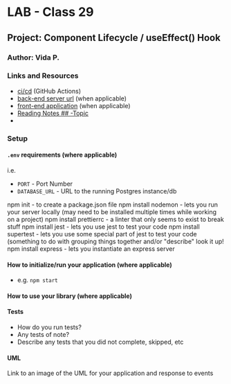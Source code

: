 
# LAB - Class 29

## Project: Component Lifecycle / useEffect() Hook

### Author: Vida P.

### Links and Resources

- [ci/cd](http://xyz.com) (GitHub Actions)
- [back-end server url](http://xyz.com) (when applicable)
- [front-end application](http://xyz.com) (when applicable)
- [Reading Notes ## -Topic](https://vida-1.github.io/reading-notes/read##_401.html)
- 
### Setup

#### `.env` requirements (where applicable)

i.e.

- `PORT` - Port Number
- `DATABASE_URL` - URL to the running Postgres instance/db

npm init - to create a package.json file
npm install nodemon - lets you run your server locally (may need to be installed multiple times while working on a project)
npm install prettierrc - a linter that only seems to exist to break stuff
npm install jest - lets you use jest to test your code
npm install supertest - lets you use some special part of jest to test your code (something to do with grouping things together and/or "describe" look it up!
npm install express - lets you instantiate an express server


#### How to initialize/run your application (where applicable)

- e.g. `npm start`

#### How to use your library (where applicable)

#### Tests

- How do you run tests?
- Any tests of note?
- Describe any tests that you did not complete, skipped, etc

#### UML

Link to an image of the UML for your application and response to events
